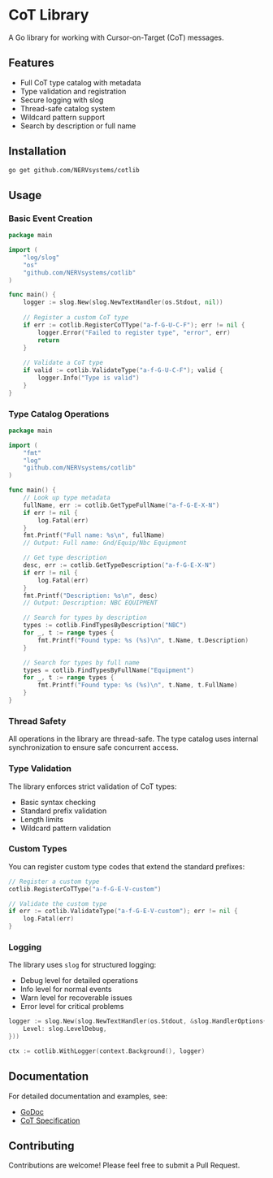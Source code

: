 # CoT Library

A Go library for working with Cursor-on-Target (CoT) messages.

## Features

- Full CoT type catalog with metadata
- Type validation and registration
- Secure logging with slog
- Thread-safe catalog system
- Wildcard pattern support
- Search by description or full name

## Installation

```bash
go get github.com/NERVsystems/cotlib
```

## Usage

### Basic Event Creation

```go
package main

import (
    "log/slog"
    "os"
    "github.com/NERVsystems/cotlib"
)

func main() {
    logger := slog.New(slog.NewTextHandler(os.Stdout, nil))
    
    // Register a custom CoT type
    if err := cotlib.RegisterCoTType("a-f-G-U-C-F"); err != nil {
        logger.Error("Failed to register type", "error", err)
        return
    }
    
    // Validate a CoT type
    if valid := cotlib.ValidateType("a-f-G-U-C-F"); valid {
        logger.Info("Type is valid")
    }
}
```

### Type Catalog Operations

```go
package main

import (
    "fmt"
    "log"
    "github.com/NERVsystems/cotlib"
)

func main() {
    // Look up type metadata
    fullName, err := cotlib.GetTypeFullName("a-f-G-E-X-N")
    if err != nil {
        log.Fatal(err)
    }
    fmt.Printf("Full name: %s\n", fullName)
    // Output: Full name: Gnd/Equip/Nbc Equipment

    // Get type description
    desc, err := cotlib.GetTypeDescription("a-f-G-E-X-N")
    if err != nil {
        log.Fatal(err)
    }
    fmt.Printf("Description: %s\n", desc)
    // Output: Description: NBC EQUIPMENT

    // Search for types by description
    types := cotlib.FindTypesByDescription("NBC")
    for _, t := range types {
        fmt.Printf("Found type: %s (%s)\n", t.Name, t.Description)
    }

    // Search for types by full name
    types = cotlib.FindTypesByFullName("Equipment")
    for _, t := range types {
        fmt.Printf("Found type: %s (%s)\n", t.Name, t.FullName)
    }
}
```

### Thread Safety

All operations in the library are thread-safe. The type catalog uses internal synchronization to ensure safe concurrent access.

### Type Validation

The library enforces strict validation of CoT types:
- Basic syntax checking
- Standard prefix validation
- Length limits
- Wildcard pattern validation

### Custom Types

You can register custom type codes that extend the standard prefixes:

```go
// Register a custom type
cotlib.RegisterCoTType("a-f-G-E-V-custom")

// Validate the custom type
if err := cotlib.ValidateType("a-f-G-E-V-custom"); err != nil {
    log.Fatal(err)
}
```

### Logging

The library uses `slog` for structured logging:
- Debug level for detailed operations
- Info level for normal events
- Warn level for recoverable issues
- Error level for critical problems

```go
logger := slog.New(slog.NewTextHandler(os.Stdout, &slog.HandlerOptions{
    Level: slog.LevelDebug,
}))

ctx := cotlib.WithLogger(context.Background(), logger)
```

## Documentation

For detailed documentation and examples, see:
- [GoDoc](https://pkg.go.dev/github.com/NERVsystems/cotlib)
- [CoT Specification](https://www.mitre.org/sites/default/files/pdf/09_4937.pdf)

## Contributing

Contributions are welcome! Please feel free to submit a Pull Request. 